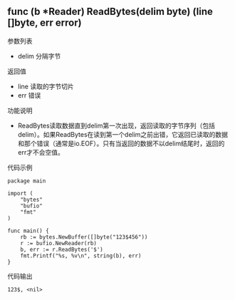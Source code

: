 ## func (b *Reader) ReadBytes(delim byte) (line []byte, err error)

参数列表

- delim 分隔字节

返回值

- line 读取的字节切片
- err 错误

功能说明

- ReadBytes读取数据直到delim第一次出现，返回读取的字节序列（包括delim）。如果ReadBytes在读到第一个delim之前出错，它返回已读取的数据和那个错误（通常是io.EOF）。只有当返回的数据不以delim结尾时，返回的err才不会空值。

代码示例

	package main

	import (
		"bytes"
		"bufio"
		"fmt"
	)

	func main() {
		rb := bytes.NewBuffer([]byte("123$456"))
		r := bufio.NewReader(rb)
		b, err := r.ReadBytes('$')
		fmt.Printf("%s, %v\n", string(b), err)
	}

代码输出

	123$, <nil>
